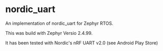# nordic_uart
An implementation of nordic_uart for Zephyr RTOS.

This was build with Zephyr Versio 2.4.99.

It has been tested with Nordic's nRF UART v2.0 (see Android Play Store)
